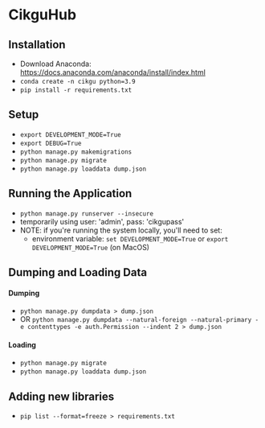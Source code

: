 # CikguHub

## Installation

- Download Anaconda: https://docs.anaconda.com/anaconda/install/index.html
- `conda create -n cikgu python=3.9`
- `pip install -r requirements.txt`

## Setup 
- `export DEVELOPMENT_MODE=True`
- `export DEBUG=True`
- `python manage.py makemigrations`
- `python manage.py migrate`
- `python manage.py loaddata dump.json`
<!-- - `python manage.py collectstatic` -->
<!-- - `python manage.py createsuperuser` -->

## Running the Application
- `python manage.py runserver --insecure`
- temporarily using user: 'admin', pass: 'cikgupass'
- NOTE: if you're running the system locally, you'll need to set:
    - environment variable: `set DEVELOPMENT_MODE=True` or `export DEVELOPMENT_MODE=True` (on MacOS)

## Dumping and Loading Data
#### Dumping
- `python manage.py dumpdata > dump.json`
- OR `python manage.py dumpdata --natural-foreign --natural-primary -e contenttypes -e auth.Permission --indent 2 > dump.json`

#### Loading
- `python manage.py migrate`
- `python manage.py loaddata dump.json`

## Adding new libraries
- `pip list --format=freeze > requirements.txt`